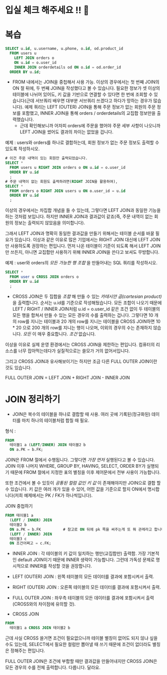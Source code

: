 # 입실 체크 해주세요 !! 💌
# 복습
```sql
SELECT u.id, u.username, u.phone, o.id, od.product_id
  FROM users u 
    LEFT JOIN orders o 
    ON u.id = o.user_id
    INNER JOIN orderdetails od ON o.id = od.order_id
  ORDER BY u.id;
```
- FROM 내에서는 JOIN을 중첩해서 사용 가능. 이상의 경우에서는 첫 번째 JOIN의 ON 절 뒤에, 두 번째 JOIN을 작성했다고 볼 수 있습니다. 필요한 정보가 셋 이상의 테이블에 나뉘어 있어도, 키 값을 기반으로 연결할 수 있다면 한 번에 조회할 수 있습니다(근데 서브쿼리 배우면 대부분 서브쿼리 쓰겠다고 하다가 망하는 경우가 많습니다). 예제 쿼리는 LEFT (OUTER) JOIN을 통해 주문 정보가 없는 회원의 주문 정보를 포함했고, INNER JOIN을 통해 orders / orderdetails의 교집합 정보만을 출력했습니다.
  - 근데 확인해보니까 어차피 orders에 주문을 했어야 주문 세부 사항이 나오니까 LEFT JOIN을 썼어도 결과의 차이는 없었을 겁니다.

예제 : users와 orders를 하나로 결합하는데, 회원 정보가 없는 주문 정보도 출력할 수 있도록 작성하시오.
```sql
# 이건 주문 내역이 있는 회원만 출력되었습니다.
SELECT *
  FROM users u RIGHT JOIN orders o ON u.id = o.user_id
  ORDER BY u.id
  ;
# 주문 내역이 없는 회원도 출력하려면(RIGHT JOIN을 활용하여),
SELECT *
  FROM orders o RIGHT JOIN users u ON o.user_id = u.id
  ORDER BY u.id
  ;
```
이상의 경우에서는 차집합 개념을 들 수 있는데, 그렇다면 LEFT JOIN과 동일한 기능을 하는 것처럼 보입니다. 하지만 INNER JOIN과 결과값이 같죠(즉, 주문 내역이 없는 회원의 정보는 출력되지 않았음을 의미합니다). 

그래서 LEFT JOIN과 명확히 동일한 결과값을 만들기 위해서는 테이블 순서를 바꿀 필요가 있습니다.
  이상과 같은 이유로 많은 기업에서는 RIGHT JOIN 대신에 LEFT JOIN만 사용하도록 권장하는 편입니다. 먼저 나온 테이블이 기준이 되도록 해서 LEFT JOIN만 쓰든지, 아니면 교집합만 사용하기 위해 INNER JOIN을 쓴다고 보셔도 무방합니다.

예제 : user와 orders의 _모든 가능한 행 조합_ 을 만들어내는 SQL 쿼리를 작성하시오.
```sql
SELECT *
  FROM user u CROSS JOIN orders o
  ORDER BY u.id
  ;
```
- CROSS JOIN은 두 집합을 _조합_ 해 만들 수 있는 _카테시안 곱(cartesian product)_ 을 출력합니다. 순서는 u.id를 기준으로 작성해뒀습니다.
  모든 조합이 나오기 때문에 LEFT / RIGHT / INNER JOIN처럼 u.id = o.user_id 같은 조건 없이 두 테이블의 모든 행을 합쳐서 만들 수 있는 모든 경우의 수를 출력하는 겁니다. 그렇다면 10 개의 row를 지니는 테이블과 20 개의 row를 지니는 테이블을 CROSS JOIN하면 10 * 20 으로 200 개의 row를 지니는 행이 나오며, 이외의 경우의 수는 존재하지 않습니다.
  _모든_ 이 매우 중요합니다. _조건_ 없습니다.

이상을 이유로 실제 운영 환경에서는 CROSS JOIN을 제한하는 편입니다. 컴퓨터의 리소스를 너무 잡아먹는데다가 실질적으로는 쓸모가 거의 없어서입니다.

그리고 CROSS JOIN과 유사해보이기는 하지만 조금 다른 FULL OUTER JOIN이란 것도 있습니다.

FULL OUTER JOIN = LEFT JOIN + RIGHT JOIN - INNER JOIN

# JOIN 정리하기
- JOIN은 복수의 테이블을 하나로 결합할 때 사용. 여러 곳에 기록된(정규화된) 데이터를 마치 하나의 테이블처럼 합칠 때 필요.

형식 :
```sql
FROM
  테이블1 a (LEFT/INNER) JOIN 테이블2 b
  ON a.PK = b.FK;
```
JOIN은 FROM 절에서 수행됩니다. 그렇다면 _가장 먼저_ 실행된다고 볼 수 있습니다. JOIN 이후 나머지 WHERE, GROUP BY, HAVING, SELECT, ORDER BY가 실행되기 때문에 FROM 절에서 지정한 표의 별칭을 이후 제어문에서 전부 사용이 가능합니다.

또한 조건에서 볼 수 있듯이 _공통된 컬럼 값인 키 값_ 이 존재해야지만 JOIN으로 결합 할 수 있습니다. 키 값은 여러 개가 있을 수 있어, 어떤 값을 기준으로 할지 ON에서 명시합니다(저희 예제에서는 PK / FK가 하나씩입니다). 

JOIN 중첩하기
```sql
FROM 테이블1 a
  (LEFT / INNER) JOIN
  테이블2 b
  ON a.PK = b.FK          # 참고로 ON 뒤에 pk 쪽을 써주는게 또 뭐 관례라고 합니다
  (LEFT / INNER) JOIN
  테이블3 c
  ON 조건어쩌고 = c.FK;
```
- INNER JOIN : 각 테이블의 키 값이 일치하는 행만(교집합만) 출력함. 가장 기본적인 default JOIN이기 때문에 INNER 생략이 가능합니다. 그런데 가독성 문제로 명시적으로 INNER를 작성할 것을 권장합니다.

- LEFT (OUTER) JOIN : 왼쪽 테이블의 모든 데이터를 결과에 포함시켜서 출력.
- RIGHT (OUTER) JOIN : 오른쪽 테이블의 모든 데이터를 결과에 포함시켜서 출력.
- FULL OUTER JOIN : 좌우측 테이블의 모든 데이터를 결과에 포함시켜서 출력(CROSS와의 차이점에 유의할 것).

- CROSS JOIN
```sql
FROM
  테이블1 a CROSS JOIN 테이블2 b
```
근데 사실 CROSS 쓸거면 조건이 필요없으니까 테이블 별칭이 없어도 되지 않냐 싶을 수도 있는데, SELECT에서 필요한 컬럼만 뽑아낼 때 쓰기 때문에 조건이 없더라도 별칭은 정해주는 편입니다.

FULL OUTER JOIN은 조건에 부합할 때만 결과값을 만들어내지만 CROSS JOIN은 모든 경우의 수를 전체 출력합니다. 다릅니다. 달라요.